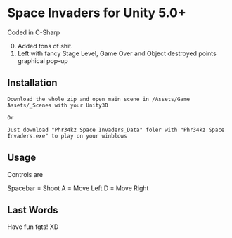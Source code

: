 Space Invaders for Unity 5.0+
==============================

Coded in C-Sharp


0. Added tons of shit.
0. Left with fancy Stage Level, Game Over and Object destroyed points graphical pop-up

Installation
-----------

```
Download the whole zip and open main scene in /Assets/Game Assets/_Scenes with your Unity3D

Or

Just download "Phr34kz Space Invaders_Data" foler with "Phr34kz Space Invaders.exe" to play on your winblows
```

Usage
-----

Controls are

Spacebar = Shoot
A = Move Left
D = Move Right


Last Words
------------

Have fun fgts! XD